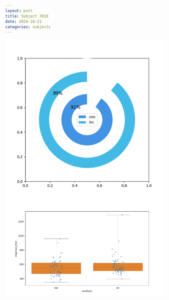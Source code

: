 ```yaml
---
layout: post
title: Subject 7019
date: 2024-10-21
categories: subjects
---
```


![](data/7019/run-18/7019_accuracy_by_condition.png)
![](data/7019/run-18/7019_rt.png)
